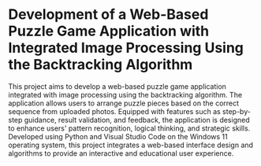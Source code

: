 # Development of a Web-Based Puzzle Game Application with Integrated Image Processing Using the Backtracking Algorithm

This project aims to develop a web-based puzzle game application integrated with image processing using the backtracking algorithm. The application allows users to arrange puzzle pieces based on the correct sequence from uploaded photos. Equipped with features such as step-by-step guidance, result validation, and feedback, the application is designed to enhance users' pattern recognition, logical thinking, and strategic skills. Developed using Python and Visual Studio Code on the Windows 11 operating system, this project integrates a web-based interface design and algorithms to provide an interactive and educational user experience.
